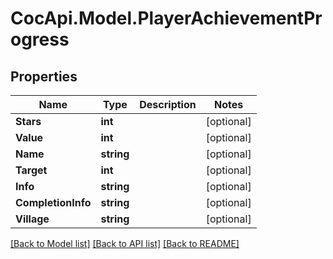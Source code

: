 # CocApi.Model.PlayerAchievementProgress
## Properties

Name | Type | Description | Notes
------------ | ------------- | ------------- | -------------
**Stars** | **int** |  | [optional] 
**Value** | **int** |  | [optional] 
**Name** | **string** |  | [optional] 
**Target** | **int** |  | [optional] 
**Info** | **string** |  | [optional] 
**CompletionInfo** | **string** |  | [optional] 
**Village** | **string** |  | [optional] 

[[Back to Model list]](../README.md#documentation-for-models) [[Back to API list]](../README.md#documentation-for-api-endpoints) [[Back to README]](../README.md)

